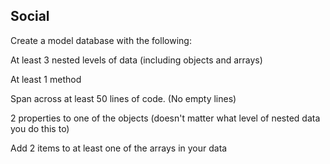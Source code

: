 Social
-------------------------------
Create a model database with the following:

At least 3 nested levels of data (including objects and arrays)

At least 1 method

Span across at least 50 lines of code. (No empty lines)

2 properties to one of the objects (doesn't matter what level of nested data you do this to)

Add 2 items to at least one of the arrays in your data
